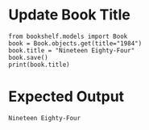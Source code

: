 # Update Book Title

```
from bookshelf.models import Book
book = Book.objects.get(title="1984")
book.title = "Nineteen Eighty-Four"
book.save()
print(book.title)
```

# Expected Output
```
Nineteen Eighty-Four
```

